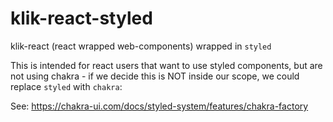 # klik-react-styled

klik-react (react wrapped web-components) wrapped in `styled`

This is intended for react users that want to use styled components, but are not using chakra - if we decide this is NOT inside our scope, we could replace `styled` with `chakra`:

See: https://chakra-ui.com/docs/styled-system/features/chakra-factory
